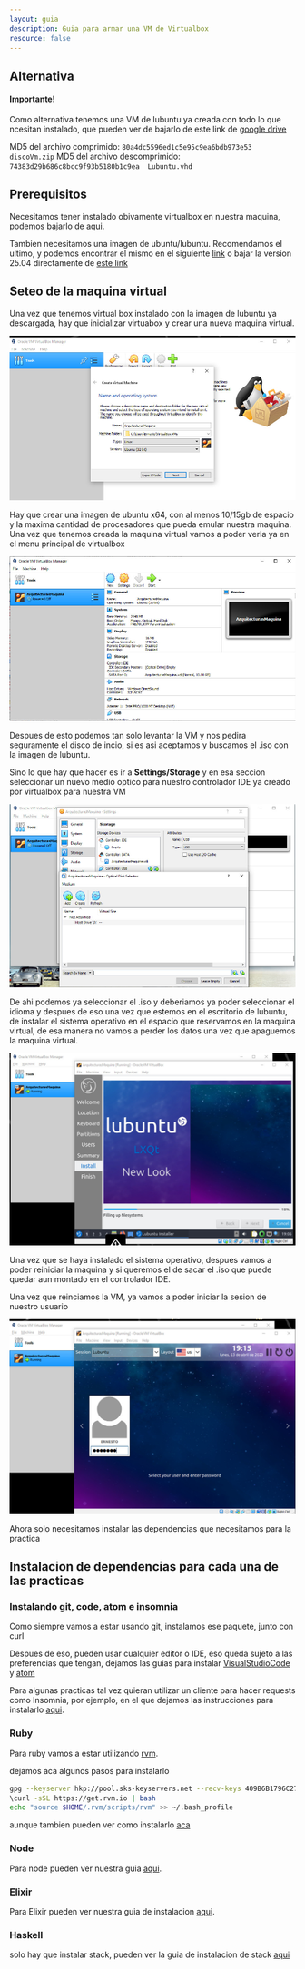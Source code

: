 ```yaml
---
layout: guia
description: Guia para armar una VM de Virtualbox
resource: false
---
```


## Alternativa

#### Importante!

Como alternativa tenemos una VM de lubuntu ya creada con todo lo que ncesitan instalado, que pueden ver de bajarlo de este link de [google drive]( https://drive.google.com/file/d/12x7nF61p0TPcECeInSICKCzkQo1TOPB0/view?usp=sharing)

MD5 del archivo comprimido: `80a4dc5596ed1c5e95c9ea6bdb973e53  discoVm.zip`
MD5 del archivo descomprimido: `74383d29b686c8bcc9f93b5180b1c9ea  Lubuntu.vhd`


## Prerequisitos

Necesitamos tener instalado obivamente virtualbox en nuestra maquina, podemos bajarlo de [aqui](https://www.virtualbox.org/wiki/Downloads).

Tambien necesitamos una imagen de ubuntu/lubuntu. Recomendamos el ultimo, y podemos encontrar el mismo en el siguiente [link](https://lubuntu.me/downloads/) o bajar la version 25.04 directamente de [este link](https://cdimage.ubuntu.com/lubuntu/releases/25.04/release/lubuntu-25.04-desktop-amd64.iso)

## Seteo de la maquina virtual

Una vez que tenemos virtual box instalado con la imagen de lubuntu ya descargada, hay que inicializar virtuabox y crear una nueva maquina virtual. 

![](/img/guias/vm0.jpg)

Hay que crear una imagen de ubuntu x64, con al menos 10/15gb de espacio y la maxima cantidad de procesadores que pueda emular nuestra maquina. Una vez que tenemos creada la maquina virtual vamos a poder verla ya en el menu principal de virtualbox

![](/img/guias/vm1.jpg)

Despues de esto podemos tan solo levantar la VM y nos pedira seguramente el disco de incio, si es asi aceptamos y buscamos el .iso con la imagen de lubuntu.

Sino lo que hay que hacer es ir a **Settings/Storage** y en esa seccion seleccionar un nuevo medio optico para nuestro controlador IDE ya creado por virtualbox para nuestra VM

![](/img/guias/vm2.jpg)

De ahi podemos ya seleccionar el .iso y deberiamos ya poder seleccionar el idioma y despues de eso una vez que estemos en el escritorio de lubuntu, de instalar el sistema operativo en el espacio que reservamos en la maquina virtual, de esa manera no vamos a perder los datos una vez que apaguemos la maquina virtual.

![](/img/guias/vm3.jpg)

Una vez que se haya instalado el sistema operativo, despues vamos a poder reiniciar la maquina y si queremos el de sacar el .iso que puede quedar aun montado en el controlador IDE.

Una vez que reinciamos la VM, ya vamos a poder iniciar la sesion de nuestro usuario

![](/img/guias/vm4.jpg)

Ahora solo necesitamos instalar las dependencias que necesitamos para la practica


## Instalacion de dependencias para cada una de las practicas

### Instalando git, code, atom e insomnia

Como siempre vamos a estar usando git, instalamos ese paquete, junto con curl


Despues de eso, pueden usar cualquier editor o IDE, eso queda sujeto a las preferencias que tengan, dejamos las guias para instalar [VisualStudioCode](https://code.visualstudio.com/docs/setup/linux) y [atom](https://flight-manual.atom.io/getting-started/sections/installing-atom/)

Para algunas practicas tal vez quieran utilizar un cliente para hacer requests como Insomnia, por ejemplo, en el que dejamos las instrucciones para instalarlo [aqui](https://support.insomnia.rest/article/23-installation#linux).

### Ruby

Para ruby vamos a estar utilizando [rvm](https://rvm.io).

dejamos aca algunos pasos para instalarlo

```bash
gpg --keyserver hkp://pool.sks-keyservers.net --recv-keys 409B6B1796C275462A1703113804BB82D39DC0E3 7D2BAF1CF37B13E2069D6956105BD0E739499BDB
\curl -sSL https://get.rvm.io | bash
echo "source $HOME/.rvm/scripts/rvm" >> ~/.bash_profile
```

aunque tambien pueden ver como instalarlo [aca](https://rvm.io/rvm/install)

### Node

Para node pueden ver nuestra guia [aqui](/guias/node).

### Elixir

Para Elixir pueden ver nuestra guia de instalacion [aqui](/guias/elixir).

### Haskell

solo hay que instalar stack, pueden ver la guia de instalacion de stack [aqui](https://docs.haskellstack.org/en/stable/install_and_upgrade/)
